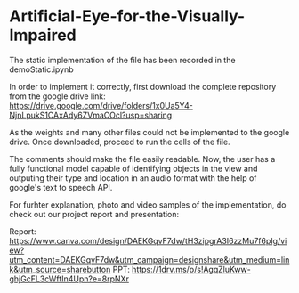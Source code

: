 # Artificial-Eye-for-the-Visually-Impaired
 
 The static implementation of the file has been recorded in the demoStatic.ipynb
 
 In order to implement it correctly, first download the complete repository from the google drive link:
 https://drive.google.com/drive/folders/1x0Ua5Y4-NjnLpukS1CAxAdy6ZVmaCOcl?usp=sharing
 
 As the weights and many other files could not be implemented to the google drive.
 Once downloaded, proceed to run the cells of the file.
 
 The comments should make the file easily readable. Now, the user has a fully functional model capable of identifying objects in the view and outputing their type and location in an audio format with the help of google's text to speech API.
 
 For furhter explanation, photo and video samples of the implementation, do check out our project report and presentation: 
 
  Report: https://www.canva.com/design/DAEKGqvF7dw/tH3zipgrA3I6zzMu7f6pIg/view?utm_content=DAEKGqvF7dw&utm_campaign=designshare&utm_medium=link&utm_source=sharebutton
  PPT: https://1drv.ms/p/s!AgqZluKww-ghjGcFL3cWftIn4Upn?e=8rpNXr

